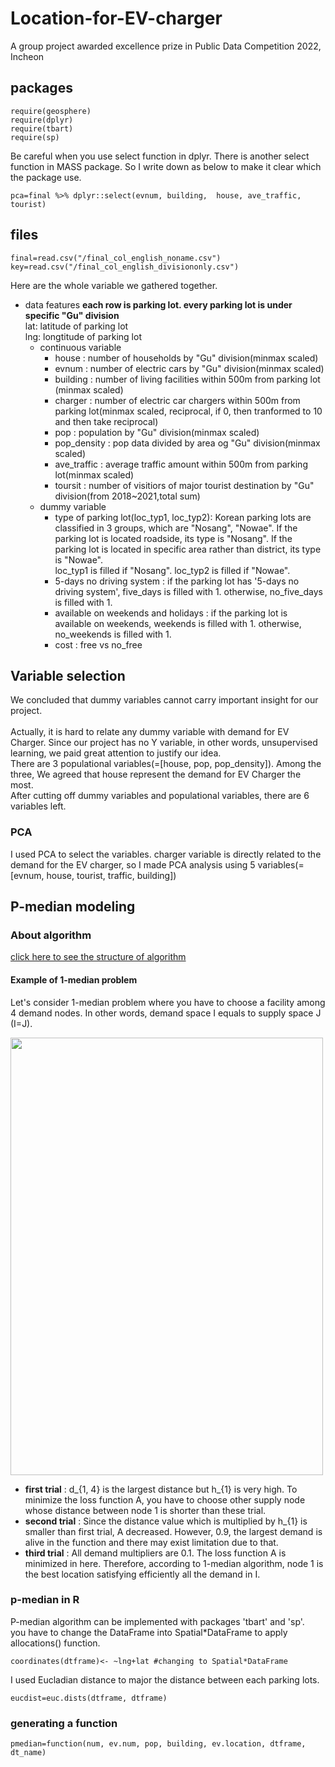 # Location-for-EV-charger
A group project awarded excellence prize in Public Data Competition 2022, Incheon
## packages

	require(geosphere)
	require(dplyr)
	require(tbart)
	require(sp)
	
Be careful when you use select function in dplyr. There is another select function in MASS package. So I write down as below to make it clear which the package use.

	pca=final %>% dplyr::select(evnum, building,  house, ave_traffic, tourist)
	


## files

	final=read.csv("/final_col_english_noname.csv")
	key=read.csv("/final_col_english_divisiononly.csv")

Here are the whole variable we gathered together.
* data features
**each row is parking lot. every parking lot is under specific "Gu" division**  
lat: latitude of parking lot  
lng: longtitude of parking lot  
    * continuous variable			
        * house : number of households by "Gu" division(minmax scaled)
        * evnum : number of electric cars by "Gu" division(minmax scaled)
        * building : number of living facilities within 500m from parking lot (minmax scaled)
        * charger : number of electric car chargers within 500m from parking lot(minmax scaled, reciprocal, if 0, then tranformed to 10 and then take reciprocal)
        * pop : population by "Gu" division(minmax scaled)
        * pop_density : pop data divided by area og "Gu" division(minmax scaled)
        * ave_traffic : average traffic amount within 500m from parking lot(minmax scaled)
        * toursit : number of visitiors of major tourist destination by "Gu" division(from 2018~2021,total sum)
    * dummy variable
        * type of parking lot(loc_typ1, loc_typ2): Korean parking lots are classified in 3 groups, which are "Nosang", "Nowae". If the parking lot is located roadside, its type is "Nosang". If the parking lot is located in specific area rather than district, its type is "Nowae". <br> loc_typ1 is filled if "Nosang". loc_typ2 is filled if "Nowae". 
        * 5-days no driving system : if the parking lot has '5-days no driving system', five_days is filled with 1. otherwise, no_five_days is filled with 1. 
        * available on weekends and holidays : if the parking lot is available on weekends, weekends is filled with 1. otherwise, no_weekends is filled with 1. 
        * cost : free vs no_free
				
## Variable selection
We concluded that dummy variables cannot carry important insight for our project. <br>  
Actually, it is hard to relate any dummy variable with demand for EV Charger. Since our project has no Y variable, in other words, unsupervised learning, we paid great attention to justify our idea.   
There are 3 populational variables(=[house, pop, pop_density]). Among the three, We agreed that house represent the demand for EV Charger the most.   
After cutting off dummy variables and populational variables, there are 6 variables left.   
   
### PCA  
I used PCA to select the variables. charger variable is directly related to the demand for the EV charger, so I made PCA analysis using 5 variables(=[evnum, house, tourist, traffic, building])
    

## P-median modeling
### About algorithm
[click here to see the structure of algorithm](https://raw.githubusercontent.com/ralaruri/p_median_python/master/formula.png) 
 
#### Example of 1-median problem 
Let's consider 1-median problem where you have to choose a facility among 4 demand nodes.
In other words, demand space I equals to supply space J (I=J). 
 
<img src="https://user-images.githubusercontent.com/108067353/195378225-c39c1ac7-5a7f-47d9-b999-55aba6d03b40.jpg" width=500 height=700>
 
* **first trial** : d_{1, 4} is the largest distance but h_{1} is very high. To minimize the loss function A, you have to choose other supply node whose distance between node 1 is shorter than these trial.
* **second trial** : Since the distance value which is multiplied by h_{1} is smaller than first trial, A decreased. However, 0.9, the largest demand is alive in the function and there may exist limitation due to that.
* **third trial** : All demand multipliers are 0.1. The loss function A is minimized in here. Therefore, according to 1-median algorithm, node 1 is the best location satisfying efficiently all the demand in I.
   
### p-median in R
P-median algorithm can be implemented with packages 'tbart' and 'sp'.  
you have to change the DataFrame into Spatial*DataFrame to apply allocations() function.
	
	coordinates(dtframe)<- ~lng+lat #changing to Spatial*DataFrame
	
I used Eucladian distance to major the distance between each parking lots. 

	eucdist=euc.dists(dtframe, dtframe)
	
### generating a function

	pmedian=function(num, ev.num, pop, building, ev.location, dtframe, dt_name)
	




